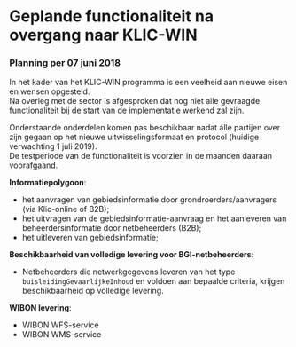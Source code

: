 ﻿# Geplande functionaliteit na overgang naar KLIC-WIN

### Planning per 07 juni 2018
In het kader van het KLIC-WIN programma is een veelheid aan nieuwe eisen en wensen opgesteld.  \
Na overleg met de sector is afgesproken dat nog niet alle gevraagde functionaliteit bij de start van de implementatie werkend zal zijn.

Onderstaande onderdelen komen pas beschikbaar nadat álle partijen over zijn gegaan op het nieuwe uitwisselingsformaat en protocol (huidige verwachting 1 juli 2019).  \
De testperiode van de functionaliteit is voorzien in de maanden daaraan voorafgaand.

**Informatiepolygoon**:
- het aanvragen van gebiedsinformatie door grondroerders/aanvragers (via Klic-online of B2B);
- het uitvragen van de gebiedsinformatie-aanvraag en het aanleveren van beheerdersinformatie door netbeheerders (B2B);
- het uitleveren van gebiedsinformatie;

**Beschikbaarheid van volledige levering voor BGI-netbeheerders**:
- Netbeheerders die netwerkgegevens leveren van het type `buisleidingGevaarlijkeInhoud` en voldoen aan bepaalde criteria, krijgen beschikbaarheid op volledige levering.

**WIBON levering**:
- WIBON WFS-service
- WIBON WMS-service